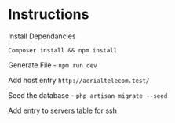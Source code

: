 # Instructions

Install Dependancies 

`Composer install && npm install`

Generate File - 
`npm run dev`

Add host entry `http://aerialtelecom.test/`

Seed the database - 
`php artisan migrate --seed`

Add entry to servers table for ssh 
